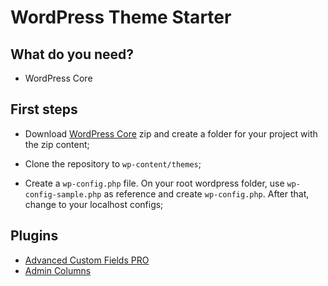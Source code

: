 # WordPress Theme Starter

## What do you need?

- WordPress Core

## First steps

- Download [WordPress Core](https://br.wordpress.org/txt-download) zip and create a folder for your project with the zip content;

- Clone the repository to `wp-content/themes`;

- Create a `wp-config.php` file. On your root wordpress folder, use `wp-config-sample.php` as reference and create `wp-config.php`. After that, change to your localhost configs;


## Plugins

- [Advanced Custom Fields PRO](https://www.advancedcustomfields.com)
- [Admin Columns](https://br.wordpress.org/plugins/codepress-admin-columns/)
